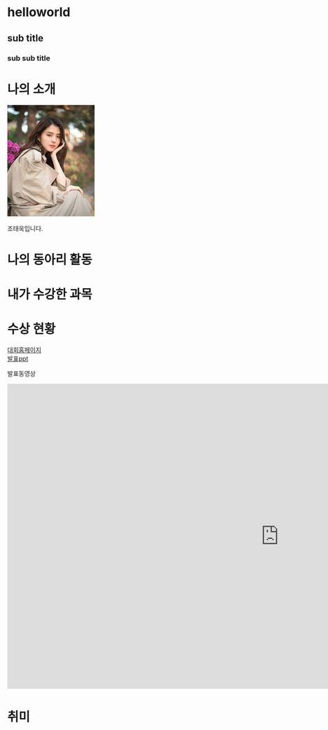 # helloworld
## sub title
### sub sub title

# 나의 소개
<img src = '1.jpg'></img>

조태욱입니다.

# 나의 동아리 활동

# 내가 수강한 과목

# 수상 현황

[대회홈페이지](https://google.co.kr/)<br>
[발표ppt](/ppt.pptx)<br>

발표동영상<br>
<iframe width="1237" height="696" src="https://www.youtube.com/embed/tHqDf_o2xvw" title="[22/23 UCL] 맨시티 vs 라이프치히 홀란드 주요장면" frameborder="0" allow="accelerometer; autoplay; clipboard-write; encrypted-media; gyroscope; picture-in-picture; web-share" allowfullscreen></iframe>

# 취미
